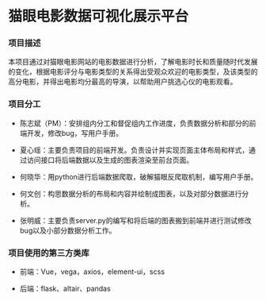 # 猫眼电影数据可视化展示平台

### 项目描述

本项目通过对猫眼电影网站的电影数据进行分析，了解电影时长和质量随时代发展的变化，根据电影评分与电影类型的关系得出受观众欢迎的电影类型，及该类型的高分电影，并得出电影均分最高的导演，以帮助用户挑选心仪的电影观看。

### 项目分工

- 陈志斌（PM）：安排组内分工和督促组内工作进度，负责数据分析和部分的前端开发，修改bug，写用户手册。

- 夏心瑶：主要负责项目的前端开发。负责设计并实现页面主体布局和样式，通过访问接口将后端数据以及生成的图表渲染至前台页面。

- 何晓华：用python进行后端数据爬取，破解猫眼反爬取机制，编写用户手册。

- 何文创：构思数据分析的布局和内容并绘制成图表，以及对部分数据进行分析。

- 张明威：主要负责server.py的编写和将后端的图表搬到前端并进行测试修改bug以及小部分数据分析工作。

### 项目使用的第三方类库

- 前端：Vue，vega，axios，element-ui，scss

- 后端：flask、altair、pandas